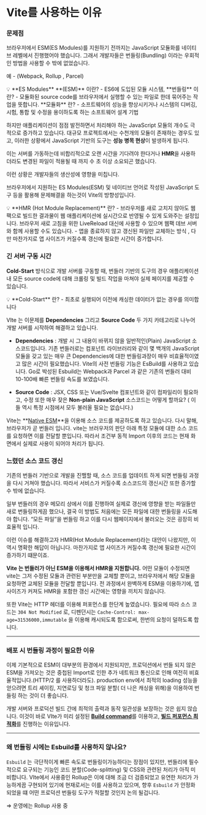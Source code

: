 # Vite를 사용하는 이유

### 문제점

브라우저에서 ESM(ES Modules)를 지원하기 전까지는 JavaScript 모듈화를 네이티브 레벨에서 진행했어야 했습니다. 그래서 개발자들은 번들링(Bundling) 이라는 우회적인 방법을 사용할 수 밖에 없었습니다. 

예 - (Webpack, Rollup , Parcel)

<aside>
💡 **ES Modules**  **(ESM)** 이란?
- ES6에 도입된 모듈 시스템, 
**번들링** 이란? 
- 모듈화된 source code를 브라우저에서 실행할 수 있는 파일로 한데 묶어주는 작업을 뜻합니다.
**모듈화** 란?
- 소프트웨어의 성능을 향상시키거나 시스템의 디버깅, 시험, 통합 및 수정을 용이하도록 하는 소프트웨어 설계 기법

</aside>

하지만 애플리케이션이 점점 발전하면서 처리해야 하는 JavaScript 모듈의 개수도 극적으로 증가하고 있습니다. 대규모 프로젝트에서는 수천개의 모듈이 존재하는 경우도 있고, 이러한 상황에서 JavaScript 기반의 도구는 **성능 병목 현상**이 발생하게 됩니다.

이는 서버를 가동하는데 비합리적으로 오랜 시간을 기다려야 한다거나 **HMR**을 사용하더라도 변경된 파일이 적용될 때 까지 수 초 이상 소요되곤 했습니다.

이런 상황은 개발자들의 생산성에 영향을 미칩니다.

브라우저에서 지원하는 ES Modules(ESM) 및 네이티브 언어로 작성된 JavaScript 도구 등을 활용해 문제해결을 하는것이 Vite의 방향성입니다.

<aside>
💡 **HMR (Hot Module Replacement)** 란?
- 브라우저를 새로 고치지 않아도 웹팩으로 빌드한 결과물이 웹 애플리케이션에 실시간으로 반영될 수 있게 도와주는 설정입니다.  브라우저 새로 고침을 위한 LiveReload 대신에 사용할 수 있으며 웹팩 데브 서버와 함께 사용할 수도 있습니다.
- 앱을 종료하지 않고 갱신된 파일만 교체하는 방식 , 다만 마찬가지로 앱 사이즈가 커질수록 갱신에 필요한 시간이 증가합니다.

</aside>



### 긴 서버 구동 시간

**Cold-Start** 방식으로 개발 서버를 구동할 때, 번들러 기반의 도구의 경우 애플리케이션 내 모든 source code에 대해 크롤링 및 빌드 작업을 마쳐야 실제 페이지를 제공할 수 있습니다.

<aside>
💡 **Cold-Start** 란?
- 최초로 실행되어 이전에 캐싱한 데이터가 없는 경우를 의미합니다

</aside>

VIte 는 이문제를 **Dependencies** 그리고 **Source Code** 두 가지 카테고리로 나누어 개발 서버를 시작하여 해결하고 있습니다.

- **Dependencies** : 개발 시 그 내용이 바뀌지 않을 일반적인(Plain) JavaScript 소스코드입니다.       기존 번들러로는 컴포넌트 라이브러리와 같이 몇 백개의 JavaScript 모듈을 갖고 있는 매우 큰 Dependencies에 대한 번들링과장이 매우 비효율적이였고 많은 시간이 필요했습니다.                 Vite의 사전 번들링 기능은 EsBuild를 사용하고 있습니다. Go로 박성된 Esbuild는 Webpack과 Parcel 과 같은 기존의 번들러 대비 10-100배 빠른 번들링 속도를 보였습니다.

- **Source Code** : JSX, CSS 또는 Vue/Svelte 컴포넌트와 같이 컴파일리이 필요하고, 수정 또한 매우 잦은 **Non-plain JavaScript** 소스코드는 어떻게 할까요? ( 이들 역시 특정 시점에서 모두 불러올 필요는 없습니다.)  

Vite는 **[Native ESM](https://developer.mozilla.org/ko/docs/Web/JavaScript/Guide/Modules)**을 이용해 소스 코드를 제공하도록 하고 있습니다. 다시 말해, 브라우저가 곧 번들러 입니다. vite는 브러우저의 판단 아래 특정 모듈에 대한 소스 코드를 요청하면 이를 전달할 뿐입니다. 따라서 조건부 동적 Import 이후의 코드는 현재 화면에서 실제로 사용이 되어야 처리가 됩니다.

### 느렸던 소스 코드 갱신

기존의 번들러 기반으로 개발을 진핼할 때, 소스 코드를 업데이트 하게 되면 번들링 과정을 다시 거쳐야 했습니다. 따라서 서비스가 커질수록 소스코드의 갱신시간 또한 증가할 수 밖에 없습니다.

일부 번들러의 경우 메모리 상에서 이를 진행하여 실제로 갱신에 영향을 받는 파일들만 새로 번들링하게끔 했으나, 결국 이 방법도 처음에는 모든 파일에 대한 번들링을 시도해야 합니다.  “모든 파일”을 번들링 하고 이를 다시 웹페이지에서 불러오는 것은 굉장히 비효율적 입니다.

이런 이슈를 해결하고자 HMR(Hot Module Replacement)라는 대안이 나왔지만, 이 역시 명확한 해답이 아닙니다.  마찬가지로 앱 사이즈가 커질수록 갱신에 필요한 시간이 증가하기 떄문이죠.

**Vite 는 번들러가 아닌 ESM을 이용해서 HMR을 지원합니다.**  어떤 모듈이 수정되면 vite는 그저 수정된 모듈과 관련된 부분만을 교체할 뿐이고, 브라우저에서 해당 모듈을 요청하면 교체된 모듈을 전달할 뿐입니다. 전 과정에서 완벽하게 ESM을 이용하기에, 앱 사이즈가 커져도 HMR을 포함한 갱신 시간에는 영향을 끼치지 않습니다.

또한 Vite는 HTTP 헤더를 이용해 퍼포먼스를 한단계 높였습니다. 필요에 따라 소스 코드는 
`304 Not Modified` 로, 디펜던시는 `Cache-Control: max-age=31536000,immutable` 을 이용해 캐시되도록 함으로써, 한번의 요청이 덜하도록 합니다.

---

### 배포 시 번들링 과정이 필요한 이유

이제 기본적으로 ESM이 대부분의 환경에서 지원되지만, 프로덕션에서 번들 되지 않은 ESM을 가져오는 것은 중첩된 Import로 인한 추가 네트워크 통신으로 인해 여전히 비효율적입니다.(HTTP/2 를 사용하더라도). production env에서 최적의 loading 성능을 얻으려면 트리 셰이킹, 지연로딩 및 청크 파일 분할( 더 나은 캐싱을 위해)을 이용하여 번들링 하는 것이 더 좋습니다.

개발 서버와 프로덕션 빌드 간에 최적의 출력과 동작 일관성을 보장하는 것은 쉽지 않습니다. 이것이 바로 VIte가 미리 설정된 [**Build command**](https://vitejs-kr.github.io/guide/build.html)를 이용하고, [**빌드 퍼포먼스 최적화**](https://vitejs-kr.github.io/guide/features.html#build-optimizations)를 진행하는 이유입니다.

---

### 왜 번들링 시에는 Esbuild를 사용하지 않나요?

`Esbuild` 는 극단적이게 빠른 속도로 번들링이가능하다는 장점이 있지만, 번들리에 필수적으로 요구되는 기능인 코드 분할(Code-splitting) 및 CSS와 관련된 처리가 아직 미비합니다. VIte에서 사용중인 Rollup은 이에 대해 조금 더 검증되었고 유연한 처리가 가능하게끔 구현되어 있기에 현재로서는 이를 사용하고 있으며, 향후 `Esbuild` 가 안정화 되었을 떄 어떤 프로덕션 번들링 도구가 적절할 것인지 논의 될겁니다.

⇒ 운영에는 Rollup 사용 중